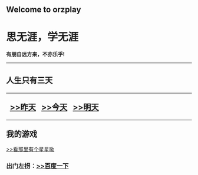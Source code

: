## Welcome to orzplay

<div id="show"></div>
<html>
<head>
<meta charset="utf-8">
<title>思无涯的主页</title>
</head>

<body>
<h1>思无涯，学无涯</h1> 
<b>有朋自远方来，不亦乐乎!</b><hr/><h2>人生只有三天<hr/>
&nbsp;&nbsp;<a href="html\news.html">>>昨天</a>
&nbsp;&nbsp;<a href="html\my.html">>>今天</a>
&nbsp;&nbsp;<a href="html\study.html">>>明天</a>
<hr/>我的游戏</h2>
<a href="game\first game\start_project-release-signed.apk">>>看那里有个星星呦</a>
<h3>出门左拐：<a href="http://www.baidu.com">>>百度一下</a>
</h3>


<script type="text/javascript">
 window.onload = function() {
  var show = document.getElementById("show");
  setInterval(function() {
   var time = new Date();
   // 程序计时的月从0开始取值后+1
   var m = time.getMonth() + 1;
   var t = time.getFullYear() + "-" + m + "-"
     + time.getDate() + " " + time.getHours() + ":"
     + time.getMinutes() + ":" + time.getSeconds();
   show.innerHTML = t;
  }, 1000);
 };
</script></body>

</html>
